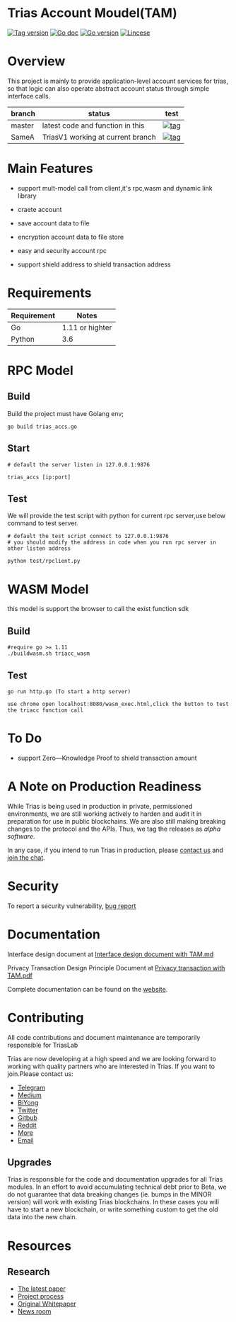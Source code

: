 # Trias Account Moudel(TAM)
[![Tag version](https://img.shields.io/badge/Tag-1.7.5-blue.svg)](https://github.com/trias-lab/tribc/tree/SameA)
[![Go doc](https://img.shields.io/badge/godoc-reference-blue.svg)](https://godoc.org/github.com/trias-lab/tribc)
[![Go version](https://img.shields.io/badge/go-1.11-blue.svg)](https://golang.org/doc/go1.11)
[![Lincese](https://img.shields.io/badge/Lincese-GPL3.0-blue.svg)](http://www.gnu.org/licenses/gpl-3.0.html)

# Overview
This project is mainly to provide application-level account services for trias, so that logic can also operate abstract account status through simple interface calls.

|branch|status|test|
|-------|--------|----|
|master| latest code and function in this| [![tag](https://img.shields.io/badge/v1.8.0-pass-green.svg)]()
|SameA| TriasV1 working at current branch  | [![tag](https://img.shields.io/badge/v1.7.5-pass-green.svg)]()

# Main Features
 - support mult-model call from client,it's rpc,wasm and dynamic link library

 - craete account

 - save account data to file

 - encryption account data to file store

 - easy and security account rpc

 - support shield address to shield transaction address

# Requirements

| Requirement | Notes           |
| ----------- | --------------- |
| Go          | 1.11 or highter |
| Python      | 3.6             |




# RPC Model
## Build
Build the project must have Golang env;
```shell
go build trias_accs.go
```

## Start
```shell
# default the server listen in 127.0.0.1:9876

trias_accs [ip:port]
```

## Test
We will provide the test script with python for current rpc server,use below command to test server.
```shell
# default the test script connect to 127.0.0.1:9876
# you should modify the address in code when you run rpc server in other listen address

python test/rpclient.py
```

# WASM Model
this model is support the browser to call the exist function sdk
## Build
```shell
#require go >= 1.11
./buildwasm.sh triacc_wasm
```

## Test
```shell
go run http.go (To start a http server)

use chrome open localhost:8080/wasm_exec.html,click the button to test the triacc function call
```

# To Do
 - support Zero—Knowledge Proof to shield transaction amount


# A Note on Production Readiness

While Trias is being used in production in private, permissioned
environments, we are still working actively to harden and audit it in preparation
for use in public blockchains.
We are also still making breaking changes to the protocol and the APIs.
Thus, we tag the releases as *alpha software*.

In any case, if you intend to run Trias in production,
please [contact us](mailto:contact@trias.one) and [join the chat](https://www.trias.one).

# Security

To report a security vulnerability,  [bug report](mailto:contact@trias.one)

# Documentation
Interface design document  at [Interface design document with TAM.md](doc/Interface%20design%20document%20with%20TAM.md)

Privacy Transaction Design Principle Document at [Privacy transaction with TAM.pdf](doc/Privacy%20transaction%20with%20TAM.pdf)

Complete documentation can be found on the [website](https://github.com/trias-lab/Documentation).



# Contributing
All code contributions and document maintenance are temporarily responsible for TriasLab

Trias are now developing at a high speed and we are looking forward to working with quality partners who are interested in Trias. If you want to join.Please contact us:
- [Telegram](https://t.me/triaslab)
- [Medium](https://medium.com/@Triaslab)
- [BiYong](https://0.plus/#/triaslab)
- [Twitter](https://twitter.com/triaslab)
- [Gitbub](https://github.com/trias-lab/Documentation)
- [Reddit](https://www.reddit.com/r/Trias_Lab)
- [More](https://www.trias.one/)
- [Email](mailto:contact@trias.one)


## Upgrades

Trias is responsible for the code and documentation upgrades for all Trias modules.
In an effort to avoid accumulating technical debt prior to Beta,
we do not guarantee that data breaking changes (ie. bumps in the MINOR version)
will work with existing Trias blockchains. In these cases you will
have to start a new blockchain, or write something custom to get the old data into the new chain.

# Resources
## Research

* [The latest paper](https://www.contact@trias.one/attachment/Trias-whitepaper%20attachments.zip)
* [Project process](https://trias.one/updates/project)
* [Original Whitepaper](https://trias.one/whitepaper)
* [News room](https://trias.one/updates/recent)
